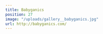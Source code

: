 ```yaml
---
title: Babyganics
position: 27
image: "/uploads/gallery__babyganics.jpg"
url: http://babyganics.com/
---
```



